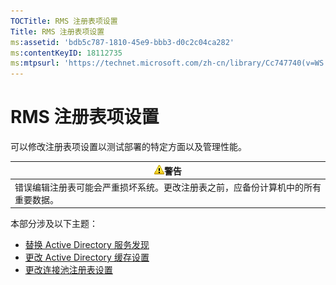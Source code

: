 ```yaml
---
TOCTitle: RMS 注册表项设置
Title: RMS 注册表项设置
ms:assetid: 'bdb5c787-1810-45e9-bbb3-d0c2c04ca282'
ms:contentKeyID: 18112735
ms:mtpsurl: 'https://technet.microsoft.com/zh-cn/library/Cc747740(v=WS.10)'
---
```


RMS 注册表项设置
================

可以修改注册表项设置以测试部署的特定方面以及管理性能。

| ![](images/Cc747740.Caution(WS.10).gif)警告         |
|----------------------------------------------------------------------------------|
| 错误编辑注册表可能会严重损坏系统。更改注册表之前，应备份计算机中的所有重要数据。 |

本部分涉及以下主题：

-   [替换 Active Directory 服务发现](https://technet.microsoft.com/9d97e7fb-5b05-4853-ad7b-6cc82b9729f0)
-   [更改 Active Directory 缓存设置](https://technet.microsoft.com/8789a7a5-2065-4fae-9104-e0a70f1f2fb6)
-   [更改连接池注册表设置](https://technet.microsoft.com/c61d91db-a1ad-4ca5-a492-015da629afbc)
